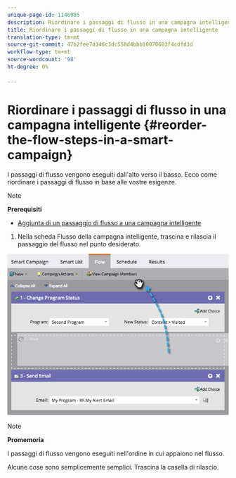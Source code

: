 ```yaml
---
unique-page-id: 1146985
description: Riordinare i passaggi di flusso in una campagna intelligente - Documenti Marketo - Documentazione del prodotto
title: Riordinare i passaggi di flusso in una campagna intelligente
translation-type: tm+mt
source-git-commit: 47b2fee7d146c3dc558d4bbb10070683f4cdfd3d
workflow-type: tm+mt
source-wordcount: '98'
ht-degree: 0%

---
```



# Riordinare i passaggi di flusso in una campagna intelligente {#reorder-the-flow-steps-in-a-smart-campaign}

I passaggi di flusso vengono eseguiti dall&#39;alto verso il basso. Ecco come riordinare i passaggi di flusso in base alle vostre esigenze.

>[!NOTE]
>
>**Prerequisiti**
>
>* [Aggiunta di un passaggio di flusso a una campagna intelligente](../../../../../product-docs/core-marketo-concepts/smart-campaigns/flow-actions/add-a-flow-step-to-a-smart-campaign.md)

>



1. Nella scheda Flusso della campagna intelligente, trascina e rilascia il passaggio del flusso nel punto desiderato.

![](assets/image2014-9-22-13-3a49-3a11.png)

>[!NOTE]
>
>**Promemoria**
>
>I passaggi di flusso vengono eseguiti nell&#39;ordine in cui appaiono nel flusso.

Alcune cose sono semplicemente semplici. Trascina la casella di rilascio.